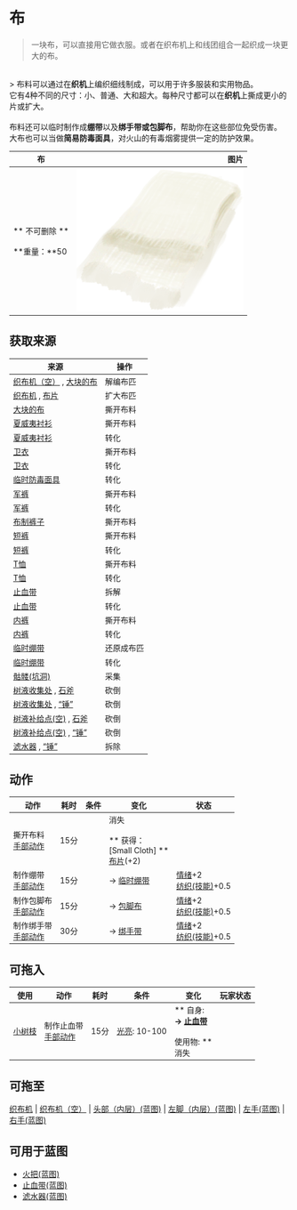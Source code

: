 # 布  
> 一块布，可以直接用它做衣服。或者在织布机上和线团组合一起织成一块更大的布。  
<br>  
> 布料可以通过在<b>织机</b>上编织细线制成，可以用于许多服装和实用物品。<br>它有4种不同的尺寸：小、普通、大和超大。每种尺寸都可以在<b>织机</b>上撕成更小的片或扩大。<br><br>布料还可以临时制作成<b>绷带</b>以及<b>绑手带或包脚布</b>，帮助你在这些部位免受伤害。<br>大布也可以当做<b>简易防毒面具</b>，对火山的有毒烟雾提供一定的防护效果。<br>  
  
  布  |   图片   
 ----  |  ----:   
 ** 不可删除 **<br><br>**重量：**50  |  <img decoding="async" src="Sprite/Cloth.png" href="a.md" style="max-width:300px;max-height:300px;">   
  
## 获取来源  
来源  |  操作  
----  |  ----  
[织布机（空）](LoomEmpty.md) , [大块的布](ClothLarge.md)  |  解编布匹  
[织布机](Loom.md) , [布片](ClothSmall.md)  |  扩大布匹  
[大块的布](ClothLarge.md)  |  撕开布料  
[夏威夷衬衫](HawaiianShirt.md)  |  撕开布料  
[夏威夷衬衫](HawaiianShirt.md)  |  转化  
[卫衣](HoodieRetromation.md)  |  撕开布料  
[卫衣](HoodieRetromation.md)  |  转化  
[临时防毒面具](MaskMakeshift.md)  |  转化  
[军裤](MilitaryPants.md)  |  撕开布料  
[军裤](MilitaryPants.md)  |  转化  
[布制裤子](PantsCloth.md)  |  撕开布料  
[短裤](Shorts.md)  |  撕开布料  
[短裤](Shorts.md)  |  转化  
[T恤](T-Shirt.md)  |  撕开布料  
[T恤](T-Shirt.md)  |  转化  
[止血带](Tourniquet.md)  |  拆解  
[止血带](Tourniquet.md)  |  转化  
[内裤](Underwear.md)  |  撕开布料  
[内裤](Underwear.md)  |  转化  
[临时绷带](ImprovisedDressing.md)  |  还原成布匹  
[临时绷带](ImprovisedDressing.md)  |  转化  
[骷髅(坑洞)](Skeleton.md)  |  采集  
[树液收集处](PalmTreeSapStation.md) , [石斧](StoneAxe.md)  |  砍倒  
[树液收集处](PalmTreeSapStation.md) , [“锤”](tag_Axe.md)  |  砍倒  
[树液补给点(空)](PalmTreeSapStationEmpty.md) , [石斧](StoneAxe.md)  |  砍倒  
[树液补给点(空)](PalmTreeSapStationEmpty.md) , [“锤”](tag_Axe.md)  |  砍倒  
[滤水器](WaterFilter.md) , [“锤”](tag_Hammer.md)  |  拆除  
## 动作  
动作  |  耗时  |  条件  |  变化  |  状态  
----  |  ----  |  ----  |  ----  |  ----  
撕开布料<br>[手部动作](HandAction.md)  |  15分  |    |  消失<br><br>** 获得： **<br>** [Small Cloth] **<br>  [布片](ClothSmall.md)(+2)<br>  |    
制作绷带<br>[手部动作](HandAction.md)  |  15分  |    |  → [临时绷带](ImprovisedDressing.md)  |  [情绪](Morale.md)+2<br>[纺织(技能)](Skill_Tailoring.md)+0.5  
制作包脚布<br>[手部动作](HandAction.md)  |  15分  |    |  → [包脚布](FootWrappings.md)  |  [情绪](Morale.md)+2<br>[纺织(技能)](Skill_Tailoring.md)+0.5  
制作绑手带<br>[手部动作](HandAction.md)  |  30分  |    |  → [绑手带](HandWrappings.md)  |  [情绪](Morale.md)+2<br>[纺织(技能)](Skill_Tailoring.md)+0.5  
## 可拖入  
使用  |  动作  |  耗时  |  条件  |  变化  |  玩家状态  
----  |  ----  |  ----  |  ----  |  ----  |  ----  
[小树枝](Sticks.md)  |  制作止血带<br>[手部动作](HandAction.md)  |  15分  |  [光亮](Light.md): 10-100  |  ** 自身: **<br>→ [止血带](Tourniquet.md)<br><br>** 使用物: **<br>消失  |    
## 可拖至  
[织布机](Loom.md) | [织布机（空）](LoomEmpty.md) | [头部（内层）(蓝图)](InnerHeadBlueprint.md) | [左脚（内层）(蓝图)](InnerLeftFootBlueprint.md) | [左手(蓝图)](LeftHandBlueprint.md) | [右手(蓝图)](RightHandBlueprint.md)  
## 可用于蓝图  
- [火把(蓝图)](Bp_Torch.md)  
- [止血带(蓝图)](Bp_Tourniquet.md)  
- [滤水器(蓝图)](Bp_WaterFilter.md)  
  
  
